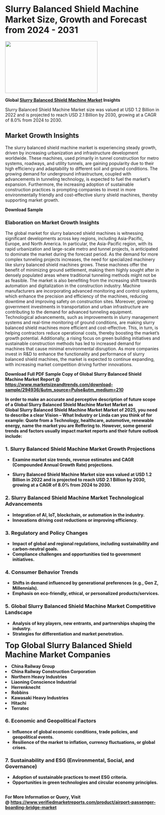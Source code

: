 <H1>Slurry Balanced Shield Machine Market Size, Growth and Forecast from 2024 - 2031</H1><img class="aligncenter size-medium wp-image-584254" src="https://thirdeyenews.in/wp-content/uploads/2024/09/Global-Market-Research-300x168.jpeg" alt="" width="300" height="168" /><p><strong>Global&nbsp;<a href="https://www.marketsizeandtrends.com/download-sample/294936/&amp;utm_source=Pulse&amp;utm_medium=210">Slurry Balanced Shield Machine Market</a> Insights</strong></p><p>Slurry Balanced Shield Machine Market size was valued at USD 1.2 Billion in 2022 and is projected to reach USD 2.1 Billion by 2030, growing at a CAGR of 8.0% from 2024 to 2030.</p><p><h2>Market Growth Insights</h2> The slurry balanced shield machine market is experiencing steady growth, driven by increasing urbanization and infrastructure development worldwide. These machines, used primarily in tunnel construction for metro systems, roadways, and utility tunnels, are gaining popularity due to their high efficiency and adaptability to different soil and ground conditions. The growing demand for underground infrastructure, coupled with advancements in tunneling technology, is expected to fuel the market's expansion. Furthermore, the increasing adoption of sustainable construction practices is prompting companies to invest in more environmentally friendly and cost-effective slurry shield machines, thereby supporting market growth. <p><strong>Download Sample</strong></p> <h3>Elaboration on Market Growth Insights</h3> The global market for slurry balanced shield machines is witnessing significant developments across key regions, including Asia-Pacific, Europe, and North America. In particular, the Asia-Pacific region, with its rapid urbanization and large-scale metro and tunnel projects, is anticipated to dominate the market during the forecast period. As the demand for more complex tunneling projects increases, the need for specialized machinery like slurry balanced shield machines grows. These machines offer the benefit of minimizing ground settlement, making them highly sought after in densely populated areas where traditional tunneling methods might not be as feasible. The market is also benefiting from the increasing shift towards automation and digitalization in the construction industry. Machine manufacturers are incorporating advanced monitoring and control systems, which enhance the precision and efficiency of the machines, reducing downtime and improving safety on construction sites. Moreover, growing government investments in transportation and urban infrastructure are contributing to the demand for advanced tunneling equipment. Technological advancements, such as improvements in slurry management systems and real-time monitoring of ground conditions, are making slurry balanced shield machines more efficient and cost-effective. This, in turn, is helping contractors reduce operational costs, thereby boosting the market’s growth potential. Additionally, a rising focus on green building initiatives and sustainable construction methods has led to increased demand for machines that cause minimal environmental disruption. As more companies invest in R&D to enhance the functionality and performance of slurry balanced shield machines, the market is expected to continue expanding, with increasing market competition driving further innovations. <p><strong></p><p><span class=""><strong>Download Full PDF Sample Copy of Global Slurry Balanced Shield Machine Market Report</strong> @ <a href="https://www.marketsizeandtrends.com/download-sample/294936/&amp;utm_source=Pulse&amp;utm_medium=210" target="_blank">https://www.marketsizeandtrends.com/download-sample/294936/&amp;utm_source=Pulse&amp;utm_medium=210</a></span></p><p>In order to make an accurate and perceptive description of future scope of a Global&nbsp;Slurry Balanced Shield Machine Market Market as Global&nbsp;Slurry Balanced Shield Machine Market Market of 2025, you need to describe a clear Vision &ndash; What Industry or Linda can you think of for example: Quote from a Technology, healthcare, automotive, renewable energy, name the market you are Reffering to. However, some general trends and factors usually impact market reports and their future outlook include:</p><h3>1.&nbsp;<strong>Slurry Balanced Shield Machine Market Growth Projections</strong></h3><ul><li>Examine market size trends, revenue estimates and CAGR (Compounded Annual Growth Rate) projections.</li><li><p>Slurry Balanced Shield Machine Market size was valued at USD 1.2 Billion in 2022 and is projected to reach USD 2.1 Billion by 2030, growing at a CAGR of 8.0% from 2024 to 2030.</p></li></ul><h3>2.&nbsp;<strong>Slurry Balanced Shield Machine Market Technological Advancements</strong></h3><ul><li>Integration of AI, IoT, blockchain, or automation in the industry.</li><li>Innovations driving cost reductions or improving efficiency.</li></ul><h3>3.&nbsp;<strong>Regulatory and Policy Changes</strong></h3><ul><li>Impact of global and regional regulations, including sustainability and carbon-neutral goals.</li><li>Compliance challenges and opportunities tied to government initiatives.</li></ul><h3>4.&nbsp;<strong>Consumer Behavior Trends</strong></h3><ul><li>Shifts in demand influenced by generational preferences (e.g., Gen Z, Millennials).</li><li>Emphasis on eco-friendly, ethical, or personalized products/services.</li></ul><h3>5.&nbsp;<strong>Global Slurry Balanced Shield Machine Market Competitive Landscape</strong></h3><ul><li>Analysis of key players, new entrants, and partnerships shaping the industry.</li><li>Strategies for differentiation and market penetration.</li></ul><p data-pm-slice="1 1 []"><span style="color: inherit; font-family: inherit; font-size: 25px;">Top Global Slurry Balanced Shield Machine Market Companies</span></p><div class="" data-test-id=""><p><li>China Railway Group</li><li> China Railway Construction Corporation</li><li> Northern Heavy Industries</li><li> Liaoning Conscience Industrial</li><li> Herrenknecht</li><li> Robbins</li><li> Kawasaki Heavy Industries</li><li> Hitachi</li><li> Terratec</li></p></div><h3>6.&nbsp;<strong>Economic and Geopolitical Factors</strong></h3><ul><li>Influence of global economic conditions, trade policies, and geopolitical events.</li><li>Resilience of the market to inflation, currency fluctuations, or global crises.</li></ul><h3>7.&nbsp;<strong>Sustainability and ESG (Environmental, Social, and Governance)</strong></h3><ul><li>Adoption of sustainable practices to meet ESG criteria.</li><li>Opportunities in green technologies and circular economy principles.</li></ul><h2><strong style="font-size: 14px;">For More Information or Query, Visit @&nbsp;</strong><a style="background-color: #ffffff; font-size: 14px;" href="https://www.marketsizeandtrends.com/report/slurry-balanced-shield-machine-market/" target="_blank">https://www.verifiedmarketreports.com/product/airport-passenger-boarding-bridge-market</a></h2>
